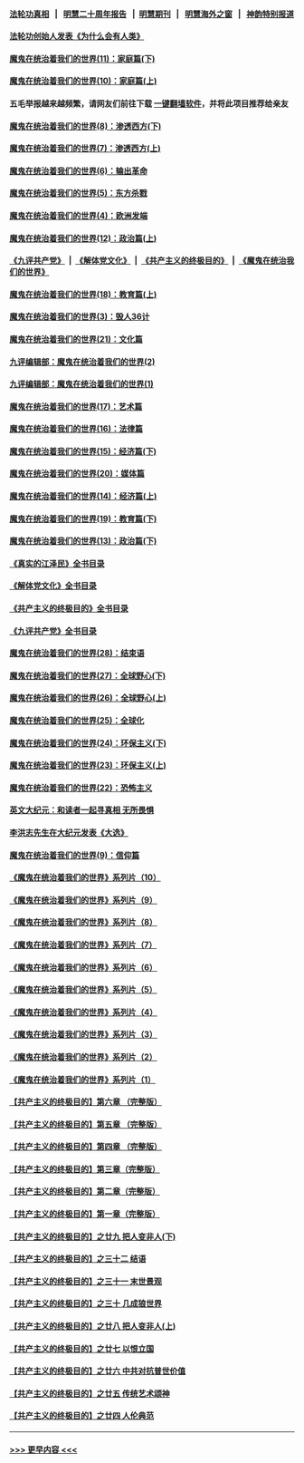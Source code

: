 #### [法轮功真相](https://github.com/gfw-breaker/truth/blob/master/README.md?t=0) &nbsp;&nbsp;|&nbsp;&nbsp; [明慧二十周年报告](https://github.com/gfw-breaker/mh-reports/blob/master/README.md?t=0) &nbsp;&nbsp;|&nbsp;&nbsp;[明慧期刊](https://github.com/gfw-breaker/mh-qikan) &nbsp;&nbsp;|&nbsp;&nbsp; [明慧海外之窗](https://github.com/gfw-breaker/mh-news/blob/master/README.md?t=0) &nbsp;&nbsp;|&nbsp;&nbsp; [神韵特别报道](https://github.com/gfw-breaker/mh-news/blob/master/shenyun.md?t=0)
#### [法轮功创始人发表《为什么会有人类》](../pages/nsc422/n13912117.md?t=03100643) 
#### [魔鬼在统治着我们的世界(11)：家庭篇(下)](../pages/nsc422/n10440961.md?t=03100643) 
#### [魔鬼在统治着我们的世界(10)：家庭篇(上)](../pages/nsc422/n10435448.md?t=03100643) 
#### 五毛举报越来越频繁，请网友们前往下载 [一键翻墙软件](https://github.com/gfw-breaker/ssr-accounts)，并将此项目推荐给亲友
#### [魔鬼在统治着我们的世界(8)：渗透西方(下)](../pages/nsc422/n10429603.md?t=03100643) 
#### [魔鬼在统治着我们的世界(7)：渗透西方(上)](../pages/nsc422/n10426013.md?t=03100643) 
#### [魔鬼在统治着我们的世界(6)：输出革命](../pages/nsc422/n10421536.md?t=03100643) 
#### [魔鬼在统治着我们的世界(5)：东方杀戮](../pages/nsc422/n10417707.md?t=03100643) 
#### [魔鬼在统治着我们的世界(4)：欧洲发端](../pages/nsc422/n10414890.md?t=03100643) 
#### [魔鬼在统治着我们的世界(12)：政治篇(上)](../pages/nsc422/n10444576.md?t=03100643) 
#### [《九评共产党》](https://github.com/begood0513/9ping.md/blob/master/README.md) &nbsp;|&nbsp; [《解体党文化》](../../../../jtdwh.md/blob/master/README.md)  &nbsp;|&nbsp; [《共产主义的终极目的》](../../../../gczydzjmd.md/blob/master/README.md) &nbsp;|&nbsp; [《魔鬼在统治我们的世界》](../../../../mgztzwmdsj.md/blob/master/README.md) 
#### [魔鬼在统治着我们的世界(18)：教育篇(上)](../pages/nsc422/n10526970.md?t=03100643) 
#### [魔鬼在统治着我们的世界(3)：毁人36计](../pages/nsc422/n10411583.md?t=03100643) 
#### [魔鬼在统治着我们的世界(21)：文化篇](../pages/nsc422/n10597706.md?t=03100643) 
#### [九评编辑部：魔鬼在统治着我们的世界(2)](../pages/nsc422/n10410036.md?t=03100643) 
#### [九评编辑部：魔鬼在统治着我们的世界(1)](../pages/nsc422/n10406825.md?t=03100643) 
#### [魔鬼在统治着我们的世界(17)：艺术篇](../pages/nsc422/n10499093.md?t=03100643) 
#### [魔鬼在统治着我们的世界(16)：法律篇](../pages/nsc422/n10485969.md?t=03100643) 
#### [魔鬼在统治着我们的世界(15)：经济篇(下)](../pages/nsc422/n10469975.md?t=03100643) 
#### [魔鬼在统治着我们的世界(20)：媒体篇](../pages/nsc422/n10586579.md?t=03100643) 
#### [魔鬼在统治着我们的世界(14)：经济篇(上)](../pages/nsc422/n10457370.md?t=03100643) 
#### [魔鬼在统治着我们的世界(19)：教育篇(下)](../pages/nsc422/n10564808.md?t=03100643) 
#### [魔鬼在统治着我们的世界(13)：政治篇(下)](../pages/nsc422/n10448270.md?t=03100643) 
#### [《真实的江泽民》全书目录](../pages/nsc422/n13721399.md?t=03100643) 
#### [《解体党文化》全书目录](../pages/nsc422/n13721157.md?t=03100643) 
#### [《共产主义的终极目的》全书目录](../pages/nsc422/n13721048.md?t=03100643) 
#### [《九评共产党》全书目录](../pages/nsc422/n13708085.md?t=03100643) 
#### [魔鬼在统治着我们的世界(28)：结束语](../pages/nsc422/n10936246.md?t=03100643) 
#### [魔鬼在统治着我们的世界(27)：全球野心(下)](../pages/nsc422/n10928319.md?t=03100643) 
#### [魔鬼在统治着我们的世界(26)：全球野心(上)](../pages/nsc422/n10900318.md?t=03100643) 
#### [魔鬼在统治着我们的世界(25)：全球化](../pages/nsc422/n10788205.md?t=03100643) 
#### [魔鬼在统治着我们的世界(24)：环保主义(下)](../pages/nsc422/n10695307.md?t=03100643) 
#### [魔鬼在统治着我们的世界(23)：环保主义(上)](../pages/nsc422/n10688613.md?t=03100643) 
#### [魔鬼在统治着我们的世界(22)：恐怖主义](../pages/nsc422/n10614727.md?t=03100643) 
#### [英文大纪元：和读者一起寻真相 无所畏惧](../pages/nsc422/n12542027.md?t=03100643) 
#### [李洪志先生在大纪元发表《大选》](../pages/nsc422/n12534746.md?t=03100643) 
#### [魔鬼在统治着我们的世界(9)：信仰篇](../pages/nsc422/n10432159.md?t=03100643) 
#### [《魔鬼在统治着我们的世界》系列片（10）](../pages/nsc422/n12292670.md?t=03100643) 
#### [《魔鬼在统治着我们的世界》系列片（9）](../pages/nsc422/n12290859.md?t=03100643) 
#### [《魔鬼在统治着我们的世界》系列片（8）](../pages/nsc422/n12287445.md?t=03100643) 
#### [《魔鬼在统治着我们的世界》系列片（7）](../pages/nsc422/n12283425.md?t=03100643) 
#### [《魔鬼在统治着我们的世界》系列片（6）](../pages/nsc422/n12282314.md?t=03100643) 
#### [《魔鬼在统治着我们的世界》系列片（5）](../pages/nsc422/n12281419.md?t=03100643) 
#### [《魔鬼在统治着我们的世界》系列片（4）](../pages/nsc422/n12274024.md?t=03100643) 
#### [《魔鬼在统治着我们的世界》系列片（3）](../pages/nsc422/n12271322.md?t=03100643) 
#### [《魔鬼在统治着我们的世界》系列片（2）](../pages/nsc422/n12269049.md?t=03100643) 
#### [《魔鬼在统治着我们的世界》系列片（1）](../pages/nsc422/n12267575.md?t=03100643) 
#### [【共产主义的终极目的】第六章 （完整版）](../pages/nsc422/n11428913.md?t=03100643) 
#### [【共产主义的终极目的】第五章 （完整版）](../pages/nsc422/n11428912.md?t=03100643) 
#### [【共产主义的终极目的】第四章 （完整版）](../pages/nsc422/n11428907.md?t=03100643) 
#### [【共产主义的终极目的】第三章（完整版）](../pages/nsc422/n11428848.md?t=03100643) 
#### [【共产主义的终极目的】第二章（完整版）](../pages/nsc422/n11428831.md?t=03100643) 
#### [【共产主义的终极目的】第一章（完整版）](../pages/nsc422/n11417651.md?t=03100643) 
#### [【共产主义的终极目的】之廿九 把人变非人(下)](../pages/nsc422/n11344140.md?t=03100643) 
#### [【共产主义的终极目的】之三十二 结语](../pages/nsc422/n11360535.md?t=03100643) 
#### [【共产主义的终极目的】之三十一 末世景观](../pages/nsc422/n11351129.md?t=03100643) 
#### [【共产主义的终极目的】之三十 几成狼世界](../pages/nsc422/n11348280.md?t=03100643) 
#### [【共产主义的终极目的】之廿八 把人变非人(上)](../pages/nsc422/n11340492.md?t=03100643) 
#### [【共产主义的终极目的】之廿七 以恨立国](../pages/nsc422/n11336944.md?t=03100643) 
#### [【共产主义的终极目的】之廿六 中共对抗普世价值](../pages/nsc422/n11324785.md?t=03100643) 
#### [【共产主义的终极目的】之廿五 传统艺术颂神](../pages/nsc422/n11296396.md?t=03100643) 
#### [【共产主义的终极目的】之廿四 人伦典范](../pages/nsc422/n11296397.md?t=03100643) 

----
#### [ >>> 更早内容 <<< ](../indexes/nsc422-earlier.md)
